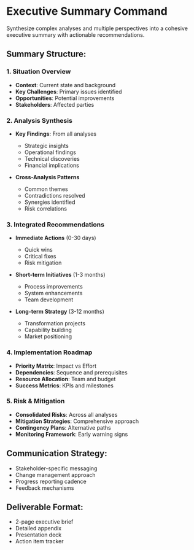 # Executive Summary Command

Synthesize complex analyses and multiple perspectives into a cohesive executive summary with actionable recommendations.

## Summary Structure:

### 1. Situation Overview
- **Context**: Current state and background
- **Key Challenges**: Primary issues identified
- **Opportunities**: Potential improvements
- **Stakeholders**: Affected parties

### 2. Analysis Synthesis
- **Key Findings**: From all analyses
  - Strategic insights
  - Operational findings
  - Technical discoveries
  - Financial implications
  
- **Cross-Analysis Patterns**
  - Common themes
  - Contradictions resolved
  - Synergies identified
  - Risk correlations

### 3. Integrated Recommendations
- **Immediate Actions** (0-30 days)
  - Quick wins
  - Critical fixes
  - Risk mitigation
  
- **Short-term Initiatives** (1-3 months)
  - Process improvements
  - System enhancements
  - Team development
  
- **Long-term Strategy** (3-12 months)
  - Transformation projects
  - Capability building
  - Market positioning

### 4. Implementation Roadmap
- **Priority Matrix**: Impact vs Effort
- **Dependencies**: Sequence and prerequisites
- **Resource Allocation**: Team and budget
- **Success Metrics**: KPIs and milestones

### 5. Risk & Mitigation
- **Consolidated Risks**: Across all analyses
- **Mitigation Strategies**: Comprehensive approach
- **Contingency Plans**: Alternative paths
- **Monitoring Framework**: Early warning signs

## Communication Strategy:
- Stakeholder-specific messaging
- Change management approach
- Progress reporting cadence
- Feedback mechanisms

## Deliverable Format:
- 2-page executive brief
- Detailed appendix
- Presentation deck
- Action item tracker